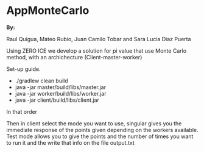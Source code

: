# AppMonteCarlo
**By:**

Raul Quigua,
Mateo Rubio,
Juan Camilo Tobar and
Sara Lucia Diaz Puerta


Using ZERO ICE we develop a solution for pi value that use Monte Carlo method, with an archichecture (Client-master-worker)

Set-up guide.

  - ./gradlew clean build
  - java -jar master/build/libs/master.jar
  - java -jar worker/build/libs/worker.jar
  - java -jar client/build/libs/client.jar

In that order

Then in client select the mode you want to use, singular gives you the immediate response of the points given depending on the workers available. Test mode allows you to give the points and the number of times you want to run it and the write that info on the file output.txt
